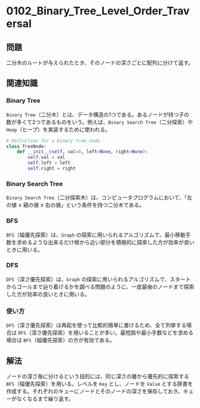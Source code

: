 # 0102_Binary_Tree_Level_Order_Traversal

## 問題

二分木のルートが与えられたとき、そのノードの深さごとに配列に分けて返す。

## 関連知識

### Binary Tree

`Binary Tree`（二分木）とは、データ構造の1つである。あるノードが持つ子の数が多くて2つであるものをいう。例えば、`Binary Search Tree`（二分探索）や `Heap`（ヒープ）を実装するために使われる。

```python
# Definition for a binary tree node.
class TreeNode:
    def __init__(self, val=0, left=None, right=None):
        self.val = val
        self.left = left
        self.right = right
```

### Binary Search Tree

`Binary Search Tree`（二分探索木）は、コンピュータプログラムにおいて、「左の値 ≤ 親の値 ≤ 右の値」という条件を持つ二分木である。

### BFS

`BFS`（幅優先探索）は、`Graph` の探索に用いられるアルゴリズムで、最小移動手数を求めるような出来るだけ根から近い部分を積極的に探索した方が効率が良いときに用いる。

### DFS

`DFS`（深さ優先探索）は、`Graph` の探索に用いられるアルゴリズムで、スタートからゴールまで辿り着けるかを調べる問題のように、一度最後のノードまで探索した方が効率の良いときに用いる。

### 使い方

`DFS`（深さ優先探索）は再起を使って比較的簡単に書けるため、全て列挙する場合は `DFS`（深さ優先探索）を用いることが多い。最短路や最小手数などを求める場合は `BFS`（幅優先探索）の方が有効である。

## 解法

ノードの深さ毎に分けるという目的には、同じ深さの層から優先的に探索する `BFS`（幅優先探索）を用いる。レベルを `Key` とし、ノードを `Value` とする辞書を作成する。それぞれのキューにノードとそのノードの深さを保存しておき、キューがなくなるまで繰り返す。